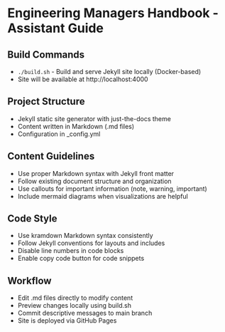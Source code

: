 # Engineering Managers Handbook - Assistant Guide

## Build Commands
- `./build.sh` - Build and serve Jekyll site locally (Docker-based)
- Site will be available at http://localhost:4000

## Project Structure
- Jekyll static site generator with just-the-docs theme
- Content written in Markdown (.md files)
- Configuration in _config.yml

## Content Guidelines
- Use proper Markdown syntax with Jekyll front matter
- Follow existing document structure and organization
- Use callouts for important information (note, warning, important)
- Include mermaid diagrams when visualizations are helpful

## Code Style
- Use kramdown Markdown syntax consistently
- Follow Jekyll conventions for layouts and includes
- Disable line numbers in code blocks
- Enable copy code button for code snippets

## Workflow
- Edit .md files directly to modify content
- Preview changes locally using build.sh
- Commit descriptive messages to main branch
- Site is deployed via GitHub Pages